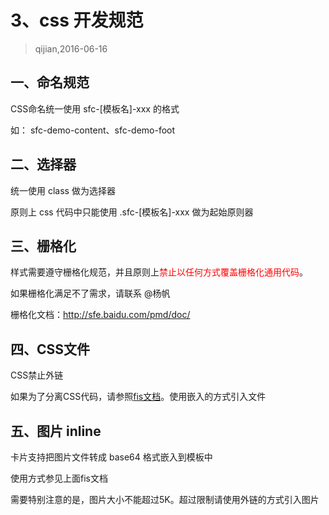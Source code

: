 # 3、css 开发规范

> qijian,2016-06-16

## 一、命名规范

CSS命名统一使用 sfc-[模板名]-xxx 的格式

如： sfc-demo-content、sfc-demo-foot

## 二、选择器

统一使用 class 做为选择器

原则上 css 代码中只能使用 .sfc-[模板名]-xxx 做为起始原则器

## 三、栅格化

样式需要遵守栅格化规范，并且原则上<span style="color: #f00">禁止以任何方式覆盖栅格化通用代码</span>。

如果栅格化满足不了需求，请联系 @杨帆

栅格化文档：http://sfe.baidu.com/pmd/doc/

## 四、CSS文件

CSS禁止外链

如果为了分离CSS代码，请参照[fis文档](http://fis.baidu.com/fis3/docs/user-dev/inline.html)。使用嵌入的方式引入文件

## 五、图片 inline

卡片支持把图片文件转成 base64 格式嵌入到模板中

使用方式参见上面fis文档

需要特别注意的是，图片大小不能超过5K。超过限制请使用外链的方式引入图片
